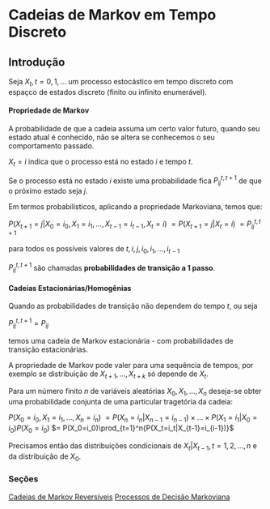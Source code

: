 # Cadeias de Markov em Tempo Discreto
## Introdução
Seja ${X_t, t=0,1,...}$ um processo estocástico em tempo discreto com espaçco de estados discreto (finito ou infinito enumerável).

#### Propriedade de Markov
A probabilidade de que a cadeia assuma um certo valor futuro, quando seu estado atual é conhecido, não se altera se conhecemos o seu comportamento passado.

$X_t = i$ indica que o processo está no estado $i$ e tempo $t$.

Se o processo está no estado $i$ existe uma probabilidade fica ${P_{ij}}^{t,t+1}$ de que o próximo estado seja $j$.

Em termos probabilísticos, aplicando a propriedade Markoviana, temos que:

$P(X_{t+1}=j|X_0=i_0, X_1=i_1,...,X_{t-1}=i_{t-1}, X_t=i)$
$= P(X_{t+1}=j|X_t=i)$
$= {P_{ij}}^{t,t+1}$

para todos os possíveis valores de $t,i,j,i_0,i_1,...,i_{t-1}$

${P_{ij}}^{t,t+1}$ são chamadas **probabilidades de transição a 1 passo**.

#### Cadeias Estacionárias/Homogênias

Quando as probabilidades de transição não dependem do tempo $t$, ou seja 

${P_{ij}}^{t,t+1} = P_{ij}$

temos uma cadeia de Markov estacionária - com probabilidades de transição estacionárias.


A propriedade de Markov pode valer para uma sequência de tempos, por exemplo se distribuição de $X_{t+1},...,X_{t+k}$ só depende de $X_t$.

Para um número finito $n$ de variáveis aleatórias $X_0,X_1,...,X_n$ deseja-se obter uma probabilidade conjunta de uma particular tragetória da cadeia:

$P(X_0=i_0,X_1=i_1,...,X_n=i_n)$
$= P(X_n=i_n|X_{n-1}=i_{n-1})\times...\times P(X_1=i_1|X_0=i_0)P(X_0=i_0)$
$= P(X_0=i_0)\prod_{t=1}^n{P(X_t=i_t|X_{t-1}=i_{i-1})}$

Precisamos então das distribuições condicionais de $X_t|X_{t-1}, t=1,2,...,n$ e da distribuição de $X_0$.


### Seções

[Cadeias de Markov Reversíveis](Cadeias%20de%20Markov%20Revers%C3%ADveis.md)
[Processos de Decisão Markoviana](Processos%20de%20Decis%C3%A3o%20Markoviana.md)

